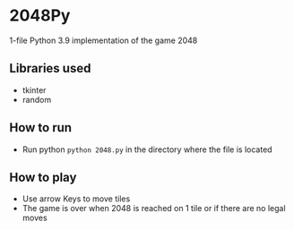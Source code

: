 # 2048Py
1-file Python 3.9 implementation of the game 2048

## Libraries used
- tkinter
- random

## How to run
- Run python `python 2048.py` in the directory where the file is located

## How to play
- Use arrow Keys to move tiles
- The game is over when 2048 is reached on 1 tile or if there are no legal moves
